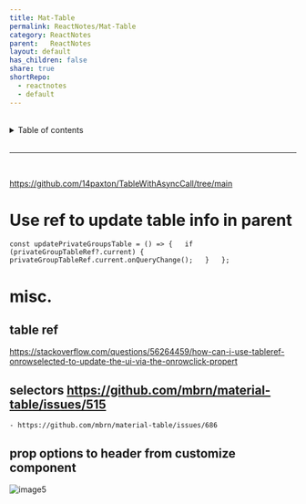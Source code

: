 ```yaml
---
title: Mat-Table  
permalink: ReactNotes/Mat-Table  
category: ReactNotes  
parent:   ReactNotes  
layout: default  
has_children: false  
share: true  
shortRepo:  
  - reactnotes  
  - default            
---
```


<br/>            

<details markdown="block">                  
<summary>                  
Table of contents                  
</summary>                  
{: .text-delta }                  
1. TOC                  
{:toc}                  
</details>                  

<br/>                  

***                  

<br/>  

https://github.com/14paxton/TableWithAsyncCall/tree/main

# Use ref to update table info in parent

`const updatePrivateGroupsTable = () => {  
if (privateGroupTableRef?.current) {  
privateGroupTableRef.current.onQueryChange();  
}  
};`

# misc.

## table ref

<https://stackoverflow.com/questions/56264459/how-can-i-use-tableref-onrowselected-to-update-the-ui-via-the-onrowclick-propert>

## selectors <https://github.com/mbrn/material-table/issues/515>

    - https://github.com/mbrn/material-table/issues/686  

## prop options to header from customize component

![image5](https://user-images.githubusercontent.com/26972590/188926053-d48bcf30-3a9a-4d64-8a73-24c569724eeb.png)